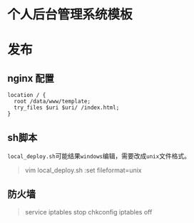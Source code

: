 个人后台管理系统模板
========

# 发布

## nginx 配置
```
location / {
  root /data/www/template;
  try_files $uri $uri/ /index.html;
}
```

## sh脚本

`local_deploy.sh`可能结果`windows`编辑，需要改成`unix`文件格式。
> vim local_deploy.sh
> :set fileformat=unix 

## 防火墙

> service iptables stop
> chkconfig iptables off
